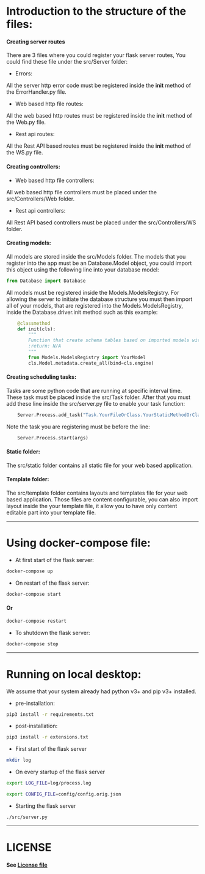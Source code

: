 # Introduction to the structure of the files:

#### Creating server routes

There are 3 files where you could register your flask server routes, You could find these file under the src/Server folder:

* Errors:

All the server http error code must be registered inside the __init__ method of the ErrorHandler.py file.

* Web based http file routes:

All the web based http routes must be registered inside the __init__ method of the Web.py file.

* Rest api routes:

All the Rest API based routes must be registered inside the __init__ method of the WS.py file.

#### Creating controllers:

* Web based http file controllers:

All web based http file controllers must be placed under the src/Controllers/Web folder.

* Rest api controllers:

All Rest API based controllers must be placed under the src/Controllers/WS folder.

#### Creating models:

All models are stored inside the src/Models folder.
The models that you register into the app must be an Database.Model object, you could import this object using the following line into your database model:

```python
from Database import Database
```

All models must be registered inside the Models.ModelsRegistry.
For allowing the server to initiate the database structure you must then import all of your models, that are registered into the Models.ModelsRegistry, inside the Database.driver.init method such as this example:

```python
    @classmethod
    def init(cls):
        """
        Function that create schema tables based on imported models within this function
        :return: N/A
        """
        from Models.ModelsRegistry import YourModel
        cls.Model.metadata.create_all(bind=cls.engine)
```

#### Creating scheduling tasks:

Tasks are some python code that are running at specific interval time. These task must be placed inside the src/Task folder.
After that you must add these line inside the src/server.py file to enable your task function:

```python
    Server.Process.add_task("Task.YourFileOrClass.YourStaticMethodOrClassMethod", second=30)
```

Note the task you are registering must be before the line:

```python
    Server.Process.start(args)
```


#### Static folder:

The src/static folder contains all static file for your web based application.

#### Template folder:

The src/template folder contains layouts and templates file for your web based application.
Those files are content configurable, you can also import layout inside the your template file, it allow you to have only content editable part into your template file.

---

# Using docker-compose file:

* At first start of the flask server:

```bash
docker-compose up 
```

* On restart of the flask server:

```bash
docker-compose start 
```

####     Or

```bash
docker-compose restart 
```

* To shutdown the flask server:

```bash
docker-compose stop 
```

---

# Running on local desktop:

We assume that your system already had python v3+ and pip v3+ installed.

* pre-installation:

```bash 
pip3 install -r requirements.txt
```

* post-installation:

```bash 
pip3 install -r extensions.txt
```

* First start of the flask server

```bash
mkdir log
```

* On every startup of the flask server 

```bash 
export LOG_FILE=log/process.log
```

```bash 
export CONFIG_FILE=config/config.orig.json
```

* Starting the flask server

```bash 
./src/server.py
```

---

# LICENSE

#### See [License file](../blob/master/LICENSE)